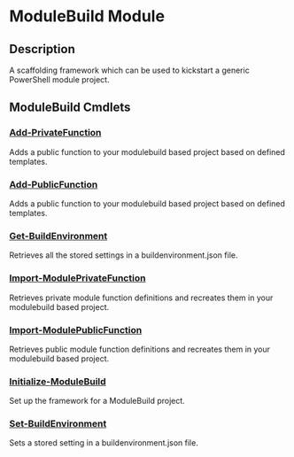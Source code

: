 ﻿---
Module Name: ModuleBuild
Module Guid: 8f6090b4-6411-4949-a717-96d64a1cc5b3 8f6090b4-6411-4949-a717-96d64a1cc5b3
Download Help Link: https://github.com/zloeber/ModuleBuild/release/ModuleBuild/docs/ModuleBuild.md
Help Version: 0.2.4
Locale: en-US
---

# ModuleBuild Module
## Description
A scaffolding framework which can be used to kickstart a generic PowerShell module project.

## ModuleBuild Cmdlets
### [Add-PrivateFunction](Add-PrivateFunction.md)
Adds a public function to your modulebuild based project based on defined templates.

### [Add-PublicFunction](Add-PublicFunction.md)
Adds a public function to your modulebuild based project based on defined templates.

### [Get-BuildEnvironment](Get-BuildEnvironment.md)
Retrieves all the stored settings in a buildenvironment.json file.

### [Import-ModulePrivateFunction](Import-ModulePrivateFunction.md)
Retrieves private module function definitions and recreates them in your modulebuild based project.

### [Import-ModulePublicFunction](Import-ModulePublicFunction.md)
Retrieves public module function definitions and recreates them in your modulebuild based project.

### [Initialize-ModuleBuild](Initialize-ModuleBuild.md)
Set up the framework for a ModuleBuild project.

### [Set-BuildEnvironment](Set-BuildEnvironment.md)
Sets a stored setting in a buildenvironment.json file.


